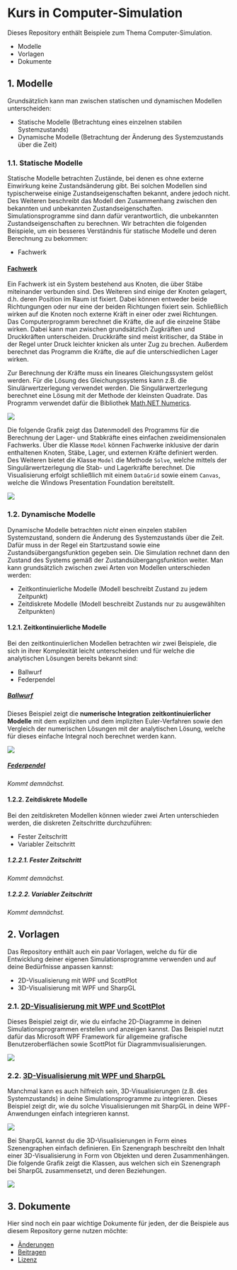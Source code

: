 # Kurs in Computer-Simulation

Dieses Repository enthält Beispiele zum Thema Computer-Simulation.

* Modelle
* Vorlagen
* Dokumente

## 1. Modelle

Grundsätzlich kann man zwischen statischen und dynamischen Modellen unterscheiden:

* Statische Modelle (Betrachtung eines einzelnen stabilen Systemzustands)
* Dynamische Modelle (Betrachtung der Änderung des Systemzustands über die Zeit)

### 1.1. Statische Modelle

Statische Modelle betrachten Zustände, bei denen es ohne externe Einwirkung keine Zustandsänderung gibt.
Bei solchen Modellen sind typischerweise einige Zustandseigenschaften bekannt, andere jedoch nicht.
Des Weiteren beschreibt das Modell den Zusammenhang zwischen den bekannten und unbekannten Zustandseigenschaften.
Simulationsprogramme sind dann dafür verantwortlich, die unbekannten Zustandseigenschaften zu berechnen.
Wir betrachten die folgenden Beispiele, um ein besseres Verständnis für statische Modelle und deren Berechnung zu bekommen:

* Fachwerk

#### [Fachwerk](./Quellen/Fachwerk/)

Ein Fachwerk ist ein System bestehend aus Knoten, die über Stäbe miteinander verbunden sind.
Des Weiteren sind einige der Knoten gelagert, d.h. deren Position im Raum ist fixiert.
Dabei können entweder beide Richtungungen oder nur eine der beiden Richtungen fixiert sein.
Schließlich wirken auf die Knoten noch externe Kräft in einer oder zwei Richtungen.
Das Computerprogramm berechnet die Kräfte, die auf die einzelne Stäbe wirken.
Dabei kann man zwischen grundsätzlich Zugkräften und Druckkräften unterscheiden.
Druckkräfte sind meist kritischer, da Stäbe in der Regel unter Druck leichter knicken als unter Zug zu brechen.
Außerdem berechnet das Programm die Kräfte, die auf die unterschiedlichen Lager wirken.

Zur Berechnung der Kräfte muss ein lineares Gleichungssystem gelöst werden.
Für die Lösung des Gleichungssystems kann z.B. die Sinulärwertzerlegung verwendet werden.
Die Singulärwertzerlegung berechnet eine Lösung mit der Methode der kleinsten Quadrate.
Das Programm verwendet dafür die Bibliothek [Math.NET Numerics](https://numerics.mathdotnet.com/).

![](./Quellen/Fachwerk/Screenshot.png)

Die folgende Grafik zeigt das Datenmodell des Programms für die Berechnung der Lager- und Stabkräfte eines einfachen zweidimensionalen Fachwerks.
Über die Klasse ``Model`` können Fachwerke inklusive der darin enthaltenen Knoten, Stäbe, Lager, und externen Kräfte definiert werden.
Des Weiteren bietet die Klasse ``Model`` die Methode ``Solve``, welche mittels der Singulärwertzerlegung die Stab- und Lagerkräfte berechnet.
Die Visualisierung erfolgt schließlich mit einem ``DataGrid`` sowie einem ``Canvas``, welche die Windows Presentation Foundation bereitstellt.

![](./Quellen/Fachwerk/DataModel.svg)

### 1.2. Dynamische Modelle

Dynamische Modelle betrachten *nicht* einen einzelen stabilen Systemzustand, sondern die Änderung des Systemzustands über die Zeit.
Dafür muss in der Regel ein Startzustand sowie eine Zustandsübergangsfunktion gegeben sein.
Die Simulation rechnet dann den Zustand des Systems gemäß der Zustandsübergangsfunktion weiter.
Man kann grundsätzlich zwischen zwei Arten von Modellen unterschieden werden:

* Zeitkontinuierliche Modelle (Modell beschreibt Zustand zu jedem Zeitpunkt)
* Zeitdiskrete Modelle (Modell beschreibt Zustands nur zu ausgewählten Zeitpunkten)

#### 1.2.1. Zeitkontinuierliche Modelle

Bei den zeitkontinuierlichen Modellen betrachten wir zwei Beispiele, die sich in ihrer Komplexität leicht unterscheiden und für welche die analytischen Lösungen bereits bekannt sind:

* Ballwurf
* Federpendel

##### [Ballwurf](./Quellen/Ballwurf/)

Dieses Beispiel zeigt die **numerische Integration zeitkontinuierlicher Modelle** mit dem expliziten und dem impliziten Euler-Verfahren sowie den Vergleich der numerischen Lösungen mit der analytischen Lösung, welche für dieses einfache Integral noch berechnet werden kann.

![](./Quellen/Ballwurf/Screenshot.png)

##### [Federpendel](./Quellen/Federpendel/)

*Kommt demnächst.*

#### 1.2.2. Zeitdiskrete Modelle

Bei den zeitdiskreten Modellen können wieder zwei Arten unterschieden werden, die diskreten Zeitschritte durchzuführen:

* Fester Zeitschritt
* Variabler Zeitschritt

##### 1.2.2.1. Fester Zeitschritt

*Kommt demnächst.*

##### 1.2.2.2. Variabler Zeitschritt

*Kommt demnächst.*

## 2. Vorlagen

Das Repository enthält auch ein paar Vorlagen, welche du für die Entwicklung deiner eigenen Simulationsprogramme verwenden und auf deine Bedürfnisse anpassen kannst:

* 2D-Visualisierung mit WPF und ScottPlot
* 3D-Visualisierung mit WPF und SharpGL

### 2.1. [2D-Visualisierung mit **WPF und ScottPlot**](./Quellen/VorlageVisualisierung2D/)

Dieses Beispiel zeigt dir, wie du einfache 2D-Diagramme in deinen Simulationsprogrammen erstellen und anzeigen kannst.
Das Beispiel nutzt dafür das Microsoft WPF Framework für allgemeine grafische Benutzeroberflächen sowie ScottPlot für Diagrammvisualisierungen.

![](./Quellen/VorlageVisualisierung2D/Screenshot.png)

### 2.2. [3D-Visualisierung mit **WPF und SharpGL**](./Quellen/VorlageVisualisierung3D/)

Manchmal kann es auch hilfreich sein, 3D-Visualisierungen (z.B. des Systemzustands) in deine Simulationsprogramme zu integrieren.
Dieses Beispiel zeigt dir, wie du solche Visualisierungen mit SharpGL in deine WPF-Anwendungen einfach integrieren kannst.

![](./Quellen/VorlageVisualisierung3D/Screenshot.png)

Bei SharpGL kannst du die 3D-Visualisierungen in Form eines Szenengraphen einfach definieren.
Ein Szenengraph beschreibt den Inhalt einer 3D-Visualisierung in Form von Objekten und deren Zusammenhängen.
Die folgende Grafik zeigt die Klassen, aus welchen sich ein Szenengraph bei SharpGL zusammensetzt, und deren Beziehungen.

![](./Grafiken/SharpGL.SceneGraph.svg)

## 3. Dokumente

Hier sind noch ein paar wichtige Dokumente für jeden, der die Beispiele aus diesem Repository gerne nutzen möchte:

* [Änderungen](./CHANGELOG.md)
* [Beitragen](./CONTRIBUTING.md)
* [Lizenz](./LICENSE.md)